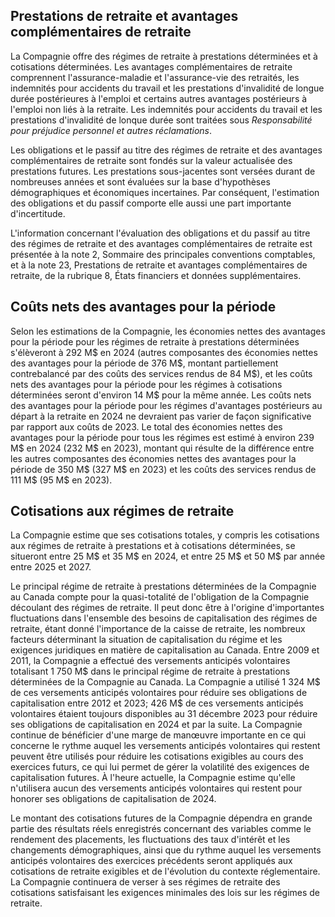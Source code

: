 ## Prestations de retraite et avantages complémentaires de retraite

La Compagnie offre des régimes de retraite à prestations déterminées et à cotisations déterminées. Les avantages complémentaires de retraite comprennent l'assurance-maladie et l'assurance-vie des retraités, les indemnités pour accidents du travail et les prestations d'invalidité de longue durée postérieures à l'emploi et certains autres avantages postérieurs à l'emploi non liés à la retraite. Les indemnités pour accidents du travail et les prestations d'invalidité de lonque durée sont traitées sous *Responsabilité pour préjudice personnel et autres réclamations*.

Les obligations et le passif au titre des régimes de retraite et des avantages complémentaires de retraite sont fondés sur la valeur actualisée des prestations futures. Les prestations sous-jacentes sont versées durant de nombreuses années et sont évaluées sur la base d'hypothèses démographiques et économiques incertaines. Par conséquent, l'estimation des obligations et du passif comporte elle aussi une part importante d'incertitude.

L'information concernant l'évaluation des obligations et du passif au titre des régimes de retraite et des avantages complémentaires de retraite est présentée à la note 2, Sommaire des principales conventions comptables, et à la note 23, Prestations de retraite et avantages complémentaires de retraite, de la rubrique 8, États financiers et données supplémentaires.

## Coûts nets des avantages pour la période

Selon les estimations de la Compagnie, les économies nettes des avantages pour la période pour les régimes de retraite à prestations déterminées s'élèveront à 292 M\$ en 2024 (autres composantes des économies nettes des avantages pour la période de 376 M\$, montant partiellement contrebalancé par des coûts des services rendus de 84 M\$), et les coûts nets des avantages pour la période pour les régimes à cotisations déterminées seront d'environ 14 M\$ pour la même année. Les coûts nets des avantages pour la période pour les régimes d'avantages postérieurs au départ à la retraite en 2024 ne devraient pas varier de façon significative par rapport aux coûts de 2023. Le total des économies nettes des avantages pour la période pour tous les régimes est estimé à environ 239 M\$ en 2024 (232 M\$ en 2023), montant qui résulte de la différence entre les autres composantes des économies nettes des avantages pour la période de 350 M\$ (327 M\$ en 2023) et les coûts des services rendus de 111 M\$ (95 M\$ en 2023).

## Cotisations aux régimes de retraite

La Compagnie estime que ses cotisations totales, y compris les cotisations aux régimes de retraite à prestations et à cotisations déterminées, se situeront entre 25 M\$ et 35 M\$ en 2024, et entre 25 M\$ et 50 M\$ par année entre 2025 et 2027.

Le principal régime de retraite à prestations déterminées de la Compagnie au Canada compte pour la quasi-totalité de l'obligation de la Compagnie découlant des régimes de retraite. Il peut donc être à l'origine d'importantes fluctuations dans l'ensemble des besoins de capitalisation des régimes de retraite, étant donné l'importance de la caisse de retraite, les nombreux facteurs déterminant la situation de capitalisation du régime et les exigences juridiques en matière de capitalisation au Canada. Entre 2009 et 2011, la Compagnie a effectué des versements anticipés volontaires totalisant 1 750 M\$ dans le principal régime de retraite à prestations déterminées de la Compagnie au Canada. La Compagnie a utilisé 1 324 M\$ de ces versements anticipés volontaires pour réduire ses obligations de capitalisation entre 2012 et 2023; 426 M\$ de ces versements anticipés volontaires étaient toujours disponibles au 31 décembre 2023 pour réduire ses obligations de capitalisation en 2024 et par la suite. La Compagnie continue de bénéficier d'une marge de manœuvre importante en ce qui concerne le rythme auquel les versements anticipés volontaires qui restent peuvent être utilisés pour réduire les cotisations exigibles au cours des exercices futurs, ce qui lui permet de gérer la volatilité des exigences de capitalisation futures. À l'heure actuelle, la Compagnie estime qu'elle n'utilisera aucun des versements anticipés volontaires qui restent pour honorer ses obligations de capitalisation de 2024.

Le montant des cotisations futures de la Compagnie dépendra en grande partie des résultats réels enregistrés concernant des variables comme le rendement des placements, les fluctuations des taux d'intérêt et les changements démographiques, ainsi que du rythme auquel les versements anticipés volontaires des exercices précédents seront appliqués aux cotisations de retraite exigibles et de l'évolution du contexte réglementaire. La Compagnie continuera de verser à ses régimes de retraite des cotisations satisfaisant les exigences minimales des lois sur les régimes de retraite.